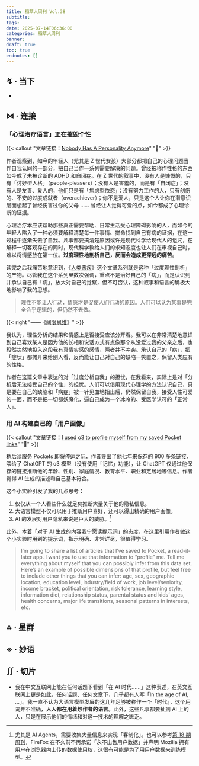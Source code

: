 ```yaml
---
title: 稻草人周刊 Vol.38
subtitle: 
tags: 
date: 2025-07-14T06:36:00
categories: 稻草人周刊
banner: 
draft: true
toc: true
endnotes: []
---
```


<!--more-->

## ↯ · 当下

- 

## ⋈︎ · 连接

### 「心理治疗语言」正在摧毁个性

{{< callout "文章链接：[Nobody Has A Personality Anymore](https://www.freyaindia.co.uk/p/nobody-has-a-personality-anymore)" "📜" >}}

作者观察到，如今的年轻人（尤其是 Z 世代女孩）大部分都把自己的心理问题当作自我认同的一部分，把自己当作一系列需要解决的问题。曾经被称作性格的东西如今成了未被诊断的 ADHD 和自闭症。在 Z 世代的叙事中，没有人是慷慨的，只有「讨好型人格」（people-pleasers）；没有人是害羞的，而是有「自闭症」；没有人是友善、爱人的，他们只是有「焦虑型依恋」；没有努力工作的人，只有创伤的、不安的过度成就者（overachiever）；你不是爱人，只是这个人让你在潜意识层面想起了曾经伤害过你的父母 …… 曾经让人觉得可爱的点，如今都成了心理诊断的证据。

心理治疗本应该帮助那些真正需要帮助、日常生活受心理障碍影响的人，而如今的年轻人陷入了一种必须要解释清楚每一件事情、拼命找到自己有病的证据，在这一过程中逐渐失去了自我。凡事都要搞清楚原因或许是现代科学给现代人的诅咒，在解释一切客观存在的同时，现代科学教给人们的求知态度也让人们在审视自己时，难以将情感放在第一位。**过度理性地剖析自己，反而会造成更深远的痛苦**。

读完之后我痛苦地意识到，《[人类恶疾](/categories/人类恶疾/)》这个文章系列就是这种「过度理性剖析」的产物。尽管我在这个系列里数次强调，重点不是治好自己的「病」，而是认识到并承认自己有「病」，放大对自己的觉察，但不可否认，这种叙事和语言的确极大地影响了我的思想。

> 理性不能让人行动，情感才是促使人们行动的原因。人们可以认为某事是完全合乎逻辑的，但仍然不去做。

{{< right "——《[阈限思维](/library/2025/阈限思维/)》" >}}

我认为，理性分析的结果和情感上是否接受应该分开看。我可以在非常清楚地意识到自己喜欢某人是因为他的长相和说话方式有点像那个从没爱过我的父亲之后，也毅然决然地投入这段我有真情实感的感情，两者并不冲突。承认自己的「病」，把「症状」都摊开来给别人看，反而能让自己对自己的缺陷一笑置之，保留人类应有的性格。

作者在这篇文章中表达的对「过度分析自我」的担忧，在我看来，实际上是对「分析后无法接受自己的个性」的担忧。人们可以借用现代心理学的方法认识自己，只是要在自己的缺陷和「病症」被一针见血地指出后，仍然保留自我，接受人性可爱的一面，而不是把一切都妖魔化，逼自己成为一个冰冷的、受医学认可的「正常人」。

### 用 AI 构建自己的「用户画像」

{{< callout "文章链接：[I used o3 to profile myself from my saved Pocket links](https://noperator.dev/posts/o3-pocket-profile/)" "📜" >}}

稍后读服务 Pockets 即将停运之际，作者导出了他七年来保存的 900 多条链接，喂给了 ChatGPT 的 o3 模型（没有使用「记忆」功能），让 ChatGPT 仅通过他保存的链接推断他的年龄、性别、家庭情况、教育水平、职业和定居地等信息。作者觉得 AI 生成的描述和自己基本符合。

这个小实验引发了我的几点思考：

1. 仅仅从一个人看些什么就足矣推断大量关于他的隐私信息。
2. 大语言模型不仅可以用于推断用户喜好，还可以得出精确的用户画像。
3. AI 的发展对用户隐私来说是巨大的威胁。[^1]

此外，本着「对于 AI 生成的内容我宁愿读提示词」的态度，在这里引用作者做这个小实验时用到的提示词，指示明确、非常详尽，很值得学习。

> I’m going to share a list of articles that I’ve saved to Pocket, a read-it-later app. I want you to use that information to “profile” me. Tell me everything about myself that you can possibly infer from this data set. Here’s an example of possible dimensions of that profile, but feel free to include other things that you can infer: age, sex, geographic location, education level, industry/field of work, job level/seniority, income bracket, political orientation, risk tolerance, learning style, information diet, relationship status, parental status and kids’ ages, health concerns, major life transitions, seasonal patterns in interests, etc.



## ⁂ · 星群



## ※ · 妙语



## ∬ · 切片

- 我在中文互联网上能在任何话题下看到「在 AI 时代……」这种表述，在英文互联网上更是如此，任何话题、任何文章下，几乎都有人写「In the age of AI, ...」。我一直不认为大语言模型发展的这几年足够被称作一个「时代」，这个用词并不准确，**人人都在用着炒作者的语言**。此外，这些凡事都要扯到 AI 上的人，只是在展示他们的情绪和对这一技术的理解之匮乏。

[^1]: 尤其是 AI Agents，需要收集大量信息来实现「客制化」。也可以参考[第 18 期周刊](/posts/weekly/18/#firefox-放弃了用户隐私)，FireFox 在不久前不再承诺「永不出售用户数据」并声明 Mozilla 拥有用户在浏览器内上传的数据使用权，这很有可能是为了用用户数据来训练模型。
